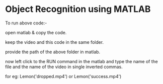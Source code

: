 # Object Recognition using MATLAB
 
 To run above code:-

  open matlab & copy the code.      
  
  keep the video and this code in the same folder.
  
  provide the path of the above folder in matlab.
  
  now left click to the RUN command in the matlab and type the name of the file and the name of the video in single inverted commas.
  
  for eg: Lemon('dropped.mp4') or Lemon('success.mp4')
